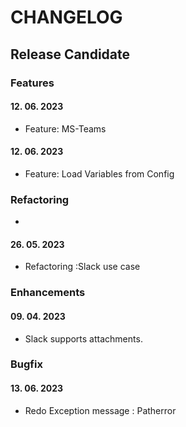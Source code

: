 # CHANGELOG

## Release Candidate

### Features

#### 12. 06. 2023 

- Feature: MS-Teams

#### 12. 06. 2023 

- Feature: Load Variables from Config


### Refactoring

- 
#### 26. 05. 2023

- Refactoring :Slack use case



### Enhancements

#### 09. 04. 2023 

- Slack supports attachments.



### Bugfix

#### 13. 06. 2023

- Redo Exception message : Patherror 